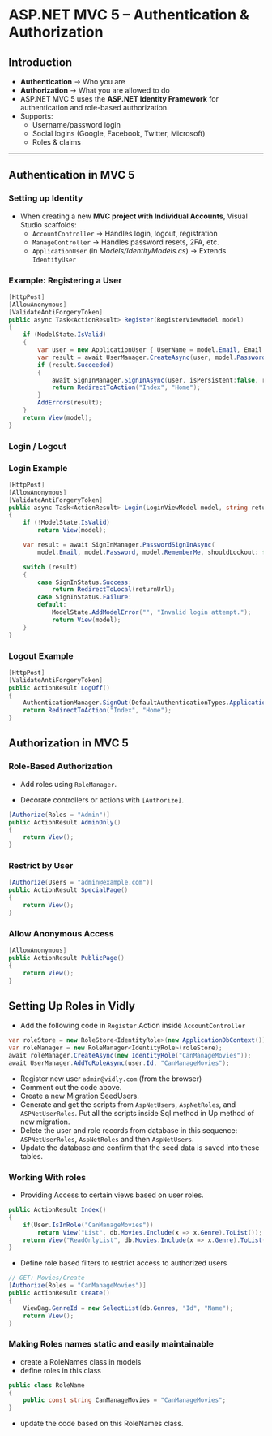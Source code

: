 # ASP.NET MVC 5 – Authentication & Authorization

## Introduction
- **Authentication** → Who you are  
- **Authorization** → What you are allowed to do  
- ASP.NET MVC 5 uses the **ASP.NET Identity Framework** for authentication and role-based authorization.  
- Supports:  
  - Username/password login  
  - Social logins (Google, Facebook, Twitter, Microsoft)  
  - Roles & claims  

---

## Authentication in MVC 5
### Setting up Identity
- When creating a new **MVC project with Individual Accounts**, Visual Studio scaffolds:  
  - `AccountController` → Handles login, logout, registration  
  - `ManageController` → Handles password resets, 2FA, etc.  
  - `ApplicationUser` (in *Models/IdentityModels.cs*) → Extends `IdentityUser`  

### Example: Registering a User
```csharp
[HttpPost]
[AllowAnonymous]
[ValidateAntiForgeryToken]
public async Task<ActionResult> Register(RegisterViewModel model)
{
    if (ModelState.IsValid)
    {
        var user = new ApplicationUser { UserName = model.Email, Email = model.Email };
        var result = await UserManager.CreateAsync(user, model.Password);
        if (result.Succeeded)
        {
            await SignInManager.SignInAsync(user, isPersistent:false, rememberBrowser:false);
            return RedirectToAction("Index", "Home");
        }
        AddErrors(result);
    }
    return View(model);
}
```
### Login / Logout

### Login Example

```csharp
[HttpPost]
[AllowAnonymous]
[ValidateAntiForgeryToken]
public async Task<ActionResult> Login(LoginViewModel model, string returnUrl)
{
    if (!ModelState.IsValid)
        return View(model);

    var result = await SignInManager.PasswordSignInAsync(
        model.Email, model.Password, model.RememberMe, shouldLockout: false);

    switch (result)
    {
        case SignInStatus.Success:
            return RedirectToLocal(returnUrl);
        case SignInStatus.Failure:
        default:
            ModelState.AddModelError("", "Invalid login attempt.");
            return View(model);
    }
}
```

### Logout Example
```csharp
[HttpPost]
[ValidateAntiForgeryToken]
public ActionResult LogOff()
{
    AuthenticationManager.SignOut(DefaultAuthenticationTypes.ApplicationCookie);
    return RedirectToAction("Index", "Home");
}
```

## Authorization in MVC 5
### Role-Based Authorization

- Add roles using `RoleManager`.

- Decorate controllers or actions with `[Authorize]`.

```csharp
[Authorize(Roles = "Admin")]
public ActionResult AdminOnly()
{
    return View();
}
```
### Restrict by User
```csharp
[Authorize(Users = "admin@example.com")]
public ActionResult SpecialPage()
{
    return View();
}
```

### Allow Anonymous Access

```csharp
[AllowAnonymous]
public ActionResult PublicPage()
{
    return View();
}
```

## Setting Up Roles in Vidly

- Add the following code in `Register` Action inside `AccountController`

```csharp
var roleStore = new RoleStore<IdentityRole>(new ApplicationDbContext());
var roleManager = new RoleManager<IdentityRole>(roleStore);
await roleManager.CreateAsync(new IdentityRole("CanManageMovies"));
await UserManager.AddToRoleAsync(user.Id, "CanManageMovies");
```
- Register new user `admin@vidly.com` (from the browser) 
- Comment out the code above.
- Create a new Migration SeedUsers.
- Generate and get the scripts from `AspNetUsers`, `AspNetRoles`, and `ASPNetUserRoles`. Put all the scripts inside Sql method in Up method of new migration.
- Delete the user and role records from database in this sequence: `ASPNetUserRoles`, `AspNetRoles` and then `AspNetUsers`.
- Update the database and confirm that the seed data is saved into these tables.   

### Working With roles
- Providing Access to certain views based on user roles.

```csharp
public ActionResult Index()
{
    if(User.IsInRole("CanManageMovies"))
        return View("List", db.Movies.Include(x => x.Genre).ToList());
    return View("ReadOnlyList", db.Movies.Include(x => x.Genre).ToList());
}
```

- Define role based filters to restrict access to authorized users

```csharp
// GET: Movies/Create
[Authorize(Roles = "CanManageMovies")]
public ActionResult Create()
{
    ViewBag.GenreId = new SelectList(db.Genres, "Id", "Name");
    return View();
}
```

### Making Roles names static and easily maintainable

- create a RoleNames class in models 
- define roles in this class

```csharp
public class RoleName
{
    public const string CanManageMovies = "CanManageMovies";
}
```
- update the code based on this RoleNames class.